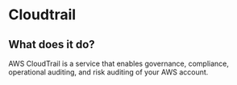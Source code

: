 # Cloudtrail

## What does it do?

AWS CloudTrail is a service that enables governance, compliance, operational auditing, and risk auditing of your AWS account. 